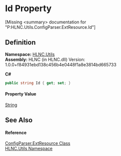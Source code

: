 # Id Property


\[Missing &lt;summary&gt; documentation for "P:HLNC.Utils.ConfigParser.ExtResource.Id"\]



## Definition
**Namespace:** <a href="N_HLNC_Utils">HLNC.Utils</a>  
**Assembly:** HLNC (in HLNC.dll) Version: 1.0.0+f84931ebd138c456b4e0448f1a8e3814bd665733

**C#**
``` C#
public string Id { get; set; }
```



#### Property Value
<a href="https://learn.microsoft.com/dotnet/api/system.string" target="_blank" rel="noopener noreferrer">String</a>

## See Also


#### Reference
<a href="T_HLNC_Utils_ConfigParser_ExtResource">ConfigParser.ExtResource Class</a>  
<a href="N_HLNC_Utils">HLNC.Utils Namespace</a>  
